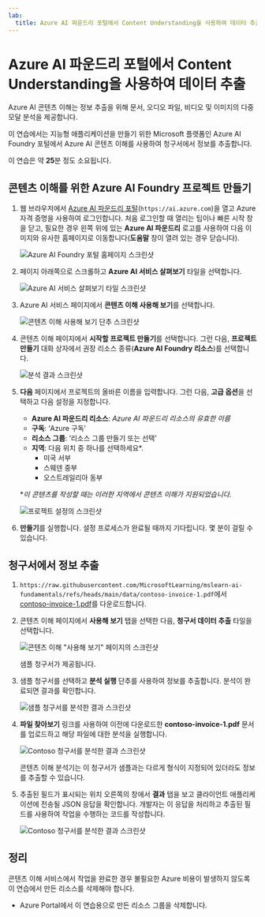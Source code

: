 ```yaml
---
lab:
  title: Azure AI 파운드리 포털에서 Content Understanding을 사용하여 데이터 추출
---
```


# Azure AI 파운드리 포털에서 Content Understanding을 사용하여 데이터 추출

Azure AI 콘텐츠 이해는 정보 추출을 위해 문서, 오디오 파일, 비디오 및 이미지의 다중 모달 분석을 제공합니다.

이 연습에서는 지능형 애플리케이션을 만들기 위한 Microsoft 플랫폼인 Azure AI Foundry 포털에서 Azure AI 콘텐츠 이해를 사용하여 청구서에서 정보를 추출합니다. 

이 연습은 약 **25**분 정도 소요됩니다.

## 콘텐츠 이해를 위한 Azure AI Foundry 프로젝트 만들기

1. 웹 브라우저에서 [Azure AI 파운드리 포털](https://ai.azure.com)(`https://ai.azure.com`)을 열고 Azure 자격 증명을 사용하여 로그인합니다. 처음 로그인할 때 열리는 팁이나 빠른 시작 창을 닫고, 필요한 경우 왼쪽 위에 있는 **Azure AI 파운드리** 로고를 사용하여 다음 이미지와 유사한 홈페이지로 이동합니다(**도움말** 창이 열려 있는 경우 닫습니다).

    ![Azure AI Foundry 포털 홈페이지 스크린샷](./media/ai-foundry-portal.png)

1. 페이지 아래쪽으로 스크롤하고 **Azure AI 서비스 살펴보기** 타일을 선택합니다.

    ![Azure AI 서비스 살펴보기 타일 스크린샷](./media/ai-services.png)

1. Azure AI 서비스 페이지에서 **콘텐츠 이해 사용해 보기**를 선택합니다.

    ![콘텐츠 이해 사용해 보기 단추 스크린샷](./media/try-content-understanding.png)

1. 콘텐츠 이해 페이지에서 **시작할 프로젝트 만들기**를 선택합니다. 그런 다음, **프로젝트 만들기** 대화 상자에서 권장 리소스 종류(**Azure AI Foundry 리소스**)를 선택합니다.

    ![분석 결과 스크린샷](./media/resource-type.png)

1. **다음** 페이지에서 프로젝트의 올바른 이름을 입력합니다. 그런 다음, **고급 옵션**을 선택하고 다음 설정을 지정합니다.
    - **Azure AI 파운드리 리소스**: *Azure AI 파운드리 리소스의 유효한 이름*
    - **구독**: ‘Azure 구독’
    - **리소스 그룹**: ‘리소스 그룹 만들기 또는 선택’
    - **지역**: 다음 위치 중 하나를 선택하세요\*.
        * 미국 서부
        * 스웨덴 중부
        * 오스트레일리아 동부

    \**이 콘텐츠를 작성할 때는 이러한 지역에서 콘텐츠 이해가 지원되었습니다.*

    ![프로젝트 설정의 스크린샷](./media/content-project-settings.png)

1. **만들기**를 실행합니다. 설정 프로세스가 완료될 때까지 기다립니다. 몇 분이 걸릴 수 있습니다.

## 청구서에서 정보 추출

1. `https://raw.githubusercontent.com/MicrosoftLearning/mslearn-ai-fundamentals/refs/heads/main/data/contoso-invoice-1.pdf`에서 [contoso-invoice-1.pdf](https://raw.githubusercontent.com/MicrosoftLearning/mslearn-ai-fundamentals/refs/heads/main/data/contoso-invoice-1.pdf)를 다운로드합니다. 

1. 콘텐츠 이해 페이지에서 **사용해 보기** 탭을 선택한 다음, **청구서 데이터 추출** 타일을 선택합니다.

    ![콘텐츠 이해 "사용해 보기" 페이지의 스크린샷](./media/content-understanding-invoice.png)

    샘플 청구서가 제공됩니다.

1. 샘플 청구서를 선택하고 **분석 실행** 단추를 사용하여 정보를 추출합니다. 분석이 완료되면 결과를 확인합니다.

    ![샘플 청구서를 분석한 결과 스크린샷](./media/sample-invoice-analysis.png)

1. **파일 찾아보기** 링크를 사용하여 이전에 다운로드한 **contoso-invoice-1.pdf** 문서를 업로드하고 해당 파일에 대한 분석을 실행합니다.

    ![Contoso 청구서를 분석한 결과 스크린샷](./media/contoso-invoice-analysis.png)

    콘텐츠 이해 분석기는 이 청구서가 샘플과는 다르게 형식이 지정되어 있더라도 정보를 추출할 수 있습니다.

1. 추출된 필드가 표시되는 위치 오른쪽의 창에서 **결과** 탭을 보고 클라이언트 애플리케이션에 전송될 JSON 응답을 확인합니다. 개발자는 이 응답을 처리하고 추출된 필드를 사용하여 작업을 수행하는 코드를 작성합니다.

    ![Contoso 청구서를 분석한 결과 스크린샷](./media/invoice-analysis-json.png)

## 정리

콘텐츠 이해 서비스에서 작업을 완료한 경우 불필요한 Azure 비용이 발생하지 않도록 이 연습에서 만든 리소스를 삭제해야 합니다.

- Azure Portal에서 이 연습용으로 만든 리소스 그룹을 삭제합니다.
